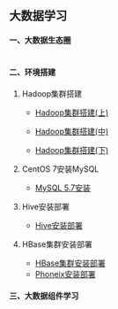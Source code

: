 ## 大数据学习
#### 一、大数据生态圈

![]()

#### 二、环境搭建

1. Hadoop集群搭建

   - [Hadoop集群搭建(上)](https://www.zhouwenfang.com/archives/hadoop1)

   - [Hadoop集群搭建(中)](https://www.zhouwenfang.com/archives/hadoop2)

   - [Hadoop集群搭建(下)](https://www.zhouwenfang.com/archives/hadoop3)

2. CentOS 7安装MySQL

   - [MySQL 5.7安装](https://www.zhouwenfang.com/archives/mysql1)

3. Hive安装部署

   - [Hive安装部署](https://www.zhouwenfang.com/archives/hive5)

4. HBase集群安装部署

   - [HBase集群安装部署](https://www.zhouwenfang.com/archives/hbase)
   - [Phoneix安装部署](https://www.zhouwenfang.com/archives/phoenix )
   
    

#### 三、大数据组件学习

#### 